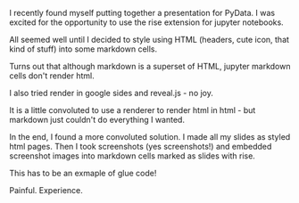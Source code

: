 <!--
.. title: Jupyter Notebook vs HTML
.. slug: jupyter-notebook-vs-html
.. date: 2019-09-24 14:18:47 UTC-04:00
.. tags: 
.. category: 
.. link: 
.. description: 
.. type: text
-->

I recently found myself putting together a presentation for PyData. I was excited for the opportunity to use the rise extension for jupyter notebooks.

All seemed well until I decided to style using HTML (headers, cute icon, that kind of stuff) into some markdown cells.

Turns out that although markdown is a superset of HTML, jupyter markdown cells don't render html.

I also tried render in google sides and reveal.js - no joy.

It is a little convoluted to use a renderer to render html in html - but markdown just couldn't do everything I wanted.

In the end, I found a more convoluted solution. I made all my slides as styled html pages. Then I took screenshots (yes screenshots!) and embedded screenshot images into markdown cells marked as slides with rise.

This has to be an exmaple of glue code!

Painful. Experience. 